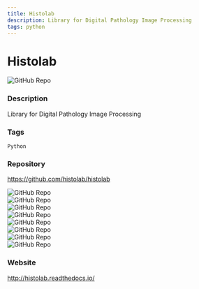 ```yaml
---
title: Histolab
description: Library for Digital Pathology Image Processing
tags: python
---
```

        

# Histolab

![GitHub Repo](https://img.shields.io/static/v1?label=category&message=opensource&color=green)

### Description

Library for Digital Pathology Image Processing

### Tags

`Python`

### Repository

https://github.com/histolab/histolab

![GitHub Repo](https://img.shields.io/github/stars/histolab/histolab?style=social)<br />![GitHub Repo](https://img.shields.io/github/forks/histolab/histolab?style=social)<br />![GitHub Repo](https://img.shields.io/github/v/tag/histolab/histolab?style=social)<br />![GitHub Repo](https://img.shields.io/github/contributors/histolab/histolab)<br />![GitHub Repo](https://img.shields.io/github/issues-pr/histolab/histolab)<br />![GitHub Repo](https://img.shields.io/github/issues/histolab/histolab)<br />![GitHub Repo](https://img.shields.io/github/license/histolab/histolab)<br />![GitHub Repo](https://img.shields.io/github/last-commit/histolab/histolab)<br />

### Website

http://histolab.readthedocs.io/